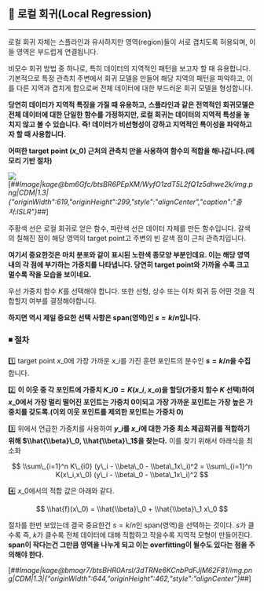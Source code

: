 ## 📌 로컬 회귀(Local Regression)

---

로컬 회귀 자체는 스플라인과 유사하지만 영역(region)들이 서로 겹치도록 허용되며, 이들 영역은 부드럽게 연결됩니다.

비모수 회귀 방법 중 하나로, 특히 데이터의 지역적인 패턴을 보고자 할 때 유용합니다. 기본적으로 특정 관측치 주변에서 회귀 모델을 만들어 해당 지역의 패턴을 파악하고, 이를 다른 지역과 겹치게 함으로써 전체 데이터에 대한 부드러운 회귀 모델을 형성합니다.

**당연히 데이터가 지역적 특징을 가질 때 유용하고, 스플라인과 같은 전역적인 회귀모델은 전체 데이터에 대한 단일한 함수를 가정하지만, 로컬 회귀는 데이터의 지역적 특성을 놓치지 않고 볼 수 있습니다. 즉! 데이터가 비선형성이 강하고 지역적인 특이성을 파악하고자 할 때 사용합니다.**

**어떠한 target point ($x\_0$) 근처의 관측치 만을 사용하여 함수의 적합을 해나갑니다.(메모리 기반 절차)**

![](file://C:%5CUsers%5Cjin%5CAppData%5CRoaming%5Cmarktext%5Cimages%5C2023-12-11-21-46-34-image.png?msec=1702298794175)[##_Image|kage@bm6Gfc/btsBR6PEpXM/WyfO1zdT5L2fQ1z5dhwe2k/img.png|CDM|1.3|{"originWidth":619,"originHeight":299,"style":"alignCenter","caption":"출처:ISLR"}_##]

주황색 선은 로컬 회귀로 얻은 함수, 파란색 선은 데이터 자체를 만든 함수입니다. 갈색의 칠해진 점이 해당 영역의 target point고 주변의 빈 갈색 점이 근처 관측치입니다.

**여기서 중요한것은 마치 분포와 같이 표시된 노란색 종모양 부분인데요. 이는 해당 영역 내의 각 점에 부가하는 가중치를 나타냅니다. 당연히 target point와 가까울 수록 크고 멀수록 작을 모습을 보이네요.**

우선 가중치 함수 $K$를 선택해야 합니다. 또한 선형, 상수 또는 이차 회귀 등 어떤 것을 적합할지 여부를 결정해야합니다.

**하지면 역시 제일 중요한 선택 사항은 span(영역)인 $s = k/n$입니다.**

### ◾ 절차

1️⃣ target point $x\_0$에 가장 가까운 $x\_i$를 가진 훈련 포인트의 분수인 **$s = k/n$을 수집**합니다.

2️⃣ **이 이웃 중 각 포인트에 가중치 $K\_{i0} = K(x\_i, x\_o)$을 할당(가중치 함수 $K$ 선택)하여 $x\_0$에서 가장 멀리 떨어진 포인트는 가중치 0이되고 가장 가까운 포인트는 가장 높은 가중치를 갖도록.(이외 이웃 포인트를 제외한 포인트는 가중치 0)**

3️⃣ 위에서 언급한 가중치를 사용하여 **$y\_i$를 $x\_i$에 대한 가중 최소 제곱회귀를 적합하기 위해 $\\hat{\\beta}\_0, \\hat{\\beta}\_1$을 찾는다.** 이를 찾기 위해서 아래식을 최소화

$$  
\\sum\_{i=1}^n K\_{i0} (y\_i - \\beta\_0 - \\beta\_1x\_i)^2 = \\sum\_{i=1}^n K(x\_i,x\_0) (y\_i - \\beta\_0 - \\beta\_1x\_i)^2  
$$

4️⃣ $x\_0$에서의 적합 값은 아래와 같다.

$$  
\\hat{f}(x\_0) = \\hat{\\beta}\_0 + \\hat{\\beta}\_1 x\_0  
$$

절차를 한번 보았는데 결국 중요한건 $s = k/n$인 span(영역)을 선택하는 것이다. $s$가 클수록 즉, $k$가 클수록 전체 데이터에 대해 적합하고 작을수록 지역적 모형이 만들어진다. **span이 작다는건 그만큼 영역을 나누게 되고 이는 overfitting이 될수도 있다는 점을 주의해야 한다.**

[##_Image|kage@bmoqr7/btsBHR0Arsl/3dTRNe6KCnbPdFJjM62F81/img.png|CDM|1.3|{"originWidth":644,"originHeight":462,"style":"alignCenter"}_##]
